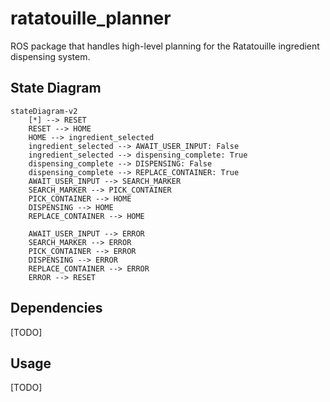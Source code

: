 # ratatouille_planner

ROS package that handles high-level planning for the Ratatouille ingredient dispensing system.

## State Diagram
```mermaid
stateDiagram-v2
    [*] --> RESET
    RESET --> HOME
    HOME --> ingredient_selected
    ingredient_selected --> AWAIT_USER_INPUT: False
    ingredient_selected --> dispensing_complete: True
    dispensing_complete --> DISPENSING: False
    dispensing_complete --> REPLACE_CONTAINER: True
    AWAIT_USER_INPUT --> SEARCH_MARKER
    SEARCH_MARKER --> PICK_CONTAINER
    PICK_CONTAINER --> HOME
    DISPENSING --> HOME
    REPLACE_CONTAINER --> HOME

    AWAIT_USER_INPUT --> ERROR
    SEARCH_MARKER --> ERROR
    PICK_CONTAINER --> ERROR
    DISPENSING --> ERROR
    REPLACE_CONTAINER --> ERROR
    ERROR --> RESET

```

## Dependencies
[TODO]

## Usage
[TODO]
